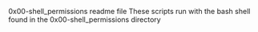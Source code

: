 0x00-shell_permissions readme file
These scripts run with the bash shell found in the 0x00-shell_permissions directory

